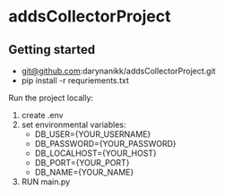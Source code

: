 # addsCollectorProject

## Getting started

- git@github.com:darynanikk/addsCollectorProject.git
- pip install -r requriements.txt

Run the project locally:
 1. create .env
 2. set environmental variables: 
    - DB_USER={YOUR_USERNAME}
    - DB_PASSWORD={YOUR_PASSWORD}
    - DB_LOCALHOST={YOUR_HOST}
    - DB_PORT={YOUR_PORT}
    - DB_NAME={YOUR_NAME}
 3. RUN main.py
